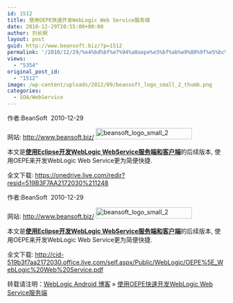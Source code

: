 ```yaml
---
id: 1512
title: 使用OEPE快速开发WebLogic Web Service服务端
date: 2010-12-29T20:55:00+00:00
author: 刘长炯
layout: post
guid: http://www.beansoft.biz/?p=1512
permalink: '/2010/12/29/%e4%bd%bf%e7%94%a8oepe%e5%bf%ab%e9%80%9f%e5%bc%80%e5%8f%91weblogic-web-service%e6%9c%8d%e5%8a%a1%e7%ab%af/'
views:
  - "5354"
original_post_id:
  - "1512"
image: /wp-content/uploads/2012/09/beansoft_logo_small_2_thumb.png
categories:
  - SOA/WebService
---
```

<!--:zh-->作者:BeanSoft  2010-12-29

网站: <http://www.beansoft.biz/> [<img style="display: inline; border: 0;" title="beansoft_logo_small_2" alt="beansoft_logo_small_2" src="http://www.beansoft.biz/wp-content/uploads/2010/12/beansoft_logo_small_2_thumb.png" width="222" height="26" border="0" />](http://www.beansoft.biz/wp-content/uploads/2010/12/beansoft_logo_small_2.png)

本文是[**使用Eclipse****开发WebLogic WebService****服务端和客户端**](http://www.beansoft.biz/?p=1343)的后续版本, 使用OEPE来开发WebLogic Web Service更为简便快捷.

全文下载: https://onedrive.live.com/redir?resid=519B3F7AA2172030%211248<!--:-->

<!--:en-->作者:BeanSoft  2010-12-29

网站: <http://www.beansoft.biz/> [<img style="display: inline; border: 0;" title="beansoft_logo_small_2" src="http://www.beansoft.biz/wp-content/uploads/2010/12/beansoft_logo_small_2_thumb.png" alt="beansoft_logo_small_2" width="222" height="26" border="0" />](http://www.beansoft.biz/wp-content/uploads/2010/12/beansoft_logo_small_2.png)

本文是[**使用Eclipse****开发WebLogic WebService****服务端和客户端**](http://www.beansoft.biz/?p=1343)的后续版本, 使用OEPE来开发WebLogic Web Service更为简便快捷.

全文下载: <http://cid-519b3f7aa2172030.office.live.com/self.aspx/Public/WebLogic/OEPE%5E_WebLogic%20Web%20Service.pdf><!--:-->

转载请注明：[WebLogic Android 博客](http://www.beansoft.biz) &raquo; [使用OEPE快速开发WebLogic Web Service服务端](http://www.beansoft.biz/2010/12/29/%e4%bd%bf%e7%94%a8oepe%e5%bf%ab%e9%80%9f%e5%bc%80%e5%8f%91weblogic-web-service%e6%9c%8d%e5%8a%a1%e7%ab%af/)